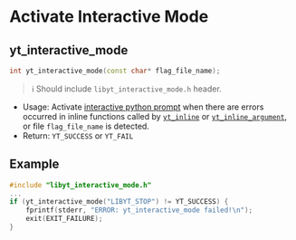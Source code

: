 # Activate Interactive Mode

## yt\_interactive\_mode
```cpp
int yt_interactive_mode(const char* flag_file_name);
```
> :information_source: Should include `libyt_interactive_mode.h` header.
- Usage: Activate [interactive python prompt](./InteractivePythonPrompt.md#interactive-python-prompt) when there are errors occurred in inline functions called by [`yt_inline`](./PerformInlineAnalysis.md#yt_inline) or [`yt_inline_argument`](./PerformInlineAnalysis.md#yt_inline_argument), or file `flag_file_name` is detected.
- Return: `YT_SUCCESS` or `YT_FAIL`

## Example
```cpp
#include "libyt_interactive_mode.h"
...
if (yt_interactive_mode("LIBYT_STOP") != YT_SUCCESS) {
    fprintf(stderr, "ERROR: yt_interactive_mode failed!\n");
    exit(EXIT_FAILURE);
}
```